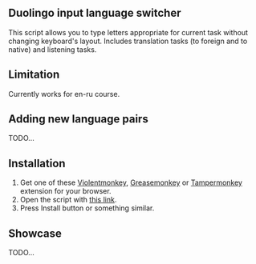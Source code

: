 
## Duolingo input language switcher

This script allows you to type letters appropriate for current task without changing keyboard's layout. Includes translation tasks (to foreign and to native) and listening tasks.

## Limitation

Currently works for en-ru course. 

## Adding new language pairs

TODO...

## Installation

1. Get one of these [Violentmonkey](https://violentmonkey.github.io/get-it/), [Greasemonkey](https://www.greasespot.net) or [Tampermonkey](https://tampermonkey.net) extension for your browser.
2. Open the script with [this link](link).
3. Press Install button or something similar.

## Showcase

TODO...